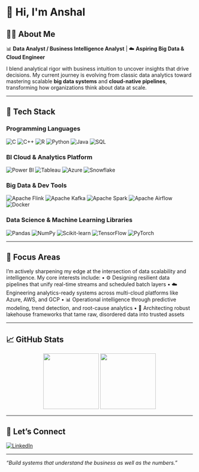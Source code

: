 # 👋 Hi, I'm Anshal

## 👨‍💻 About Me

📊 **Data Analyst / Business Intelligence Analyst** | ☁️ **Aspiring Big Data & Cloud Engineer**

I blend analytical rigor with business intuition to uncover insights that drive decisions. My current journey is evolving from classic data analytics toward mastering scalable **big data systems** and **cloud-native pipelines**, transforming how organizations think about data at scale.

---

## 🚀 Tech Stack

### Programming Languages

![C](https://img.shields.io/badge/C-00599C?style=for-the-badge&logo=c&logoColor=white)
![C++](https://img.shields.io/badge/C++-00599C?style=for-the-badge&logo=c%2B%2B&logoColor=white)
![R](https://img.shields.io/badge/R-276DC3?style=for-the-badge&logo=r&logoColor=white)
![Python](https://img.shields.io/badge/Python-3670A0?style=for-the-badge&logo=python&logoColor=white)
![Java](https://img.shields.io/badge/Java-007396?style=for-the-badge&logo=java&logoColor=white)
![SQL](https://img.shields.io/badge/SQL-025E8C?style=for-the-badge&logo=postgresql&logoColor=white)

### BI Cloud & Analytics Platform

![Power BI](https://img.shields.io/badge/PowerBI-F2C811?style=for-the-badge&logo=powerbi&logoColor=000)
![Tableau](https://img.shields.io/badge/Tableau-E97627?style=for-the-badge&logo=tableau&logoColor=white)
![Azure](https://img.shields.io/badge/Azure-0089D6?style=for-the-badge&logo=microsoft&logoColor=white)
![Snowflake](https://img.shields.io/badge/Snowflake-56B9EB?style=for-the-badge&logo=snowflake&logoColor=white)

### Big Data & Dev Tools

![Apache Flink](https://img.shields.io/badge/Apache%20Flink-E6522C?style=for-the-badge&logo=apacheflink&logoColor=white)
![Apache Kafka](https://img.shields.io/badge/Apache%20Kafka-231F20?style=for-the-badge&logo=apachekafka&logoColor=white)
![Apache Spark](https://img.shields.io/badge/Apache%20Spark-E25A1C?style=for-the-badge&logo=apachespark&logoColor=white)
![Apache Airflow](https://img.shields.io/badge/Apache%20Airflow-017CEE?style=for-the-badge&logo=apacheairflow&logoColor=white)
![Docker](https://img.shields.io/badge/Docker-2496ED?style=for-the-badge&logo=docker&logoColor=white)

### Data Science & Machine Learning Libraries

![Pandas](https://img.shields.io/badge/Pandas-150458?style=for-the-badge&logo=pandas&logoColor=white)
![NumPy](https://img.shields.io/badge/NumPy-013243?style=for-the-badge&logo=numpy&logoColor=white)
![Scikit-learn](https://img.shields.io/badge/Scikit--Learn-F7931E?style=for-the-badge&logo=scikit-learn&logoColor=white)
![TensorFlow](https://img.shields.io/badge/TensorFlow-FF6F00?style=for-the-badge&logo=tensorflow&logoColor=white)
![PyTorch](https://img.shields.io/badge/PyTorch-EE4C2C?style=for-the-badge&logo=pytorch&logoColor=white)

--- 
## 🎯 Focus Areas

I’m actively sharpening my edge at the intersection of data scalability and intelligence. My core interests include:
	•	⚙️ Designing resilient data pipelines that unify real-time streams and scheduled batch layers
	•	☁️ Engineering analytics-ready systems across multi-cloud platforms like Azure, AWS, and GCP
	•	📊 Operational intelligence through predictive modeling, trend detection, and root-cause analytics
	•	🧱 Architecting robust lakehouse frameworks that tame raw, disordered data into trusted assets

---

## 📈 GitHub Stats

<p align="center">
  <img src="https://github-readme-stats.vercel.app/api?username=anshalchopra&show_icons=true&theme=radical" height="150" />
  <img src="https://github-readme-stats.vercel.app/api/top-langs/?username=anshalchopra&layout=compact&theme=radical" height="150"/>
</p>

---

## 🤝 Let’s Connect

[![LinkedIn](https://img.shields.io/badge/LinkedIn-Anshal-blue?style=flat&logo=linkedin)](https://linkedin.com/in/anshalc)

---

_“Build systems that understand the business as well as the numbers.”_
